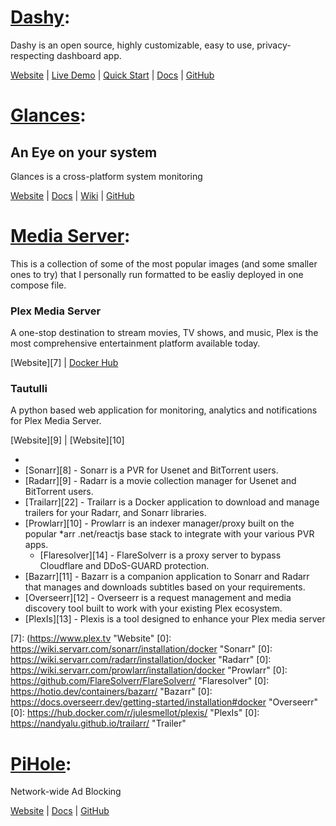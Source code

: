 # <ins>Dashy</ins>: #

Dashy is an open source, highly customizable, easy to use, privacy-respecting dashboard app. 

[Website][1] |  [Live Demo][4] |  [Quick Start][2] |  [Docs][3] |  [GitHub][5]

[1]: https://dashy.to                               "Website"
[2]: https://dashy.to/docs/quick-start              "Quick Start"
[3]: https://dashy.to/docs                          "Docs"
[4]: https://demo.dashy.to                          "Live Demo"
[5]: https://github.com/lissy93/dashy               "GitHub"


# <ins>Glances</ins>: #
## An Eye on your system ##

Glances is a cross-platform system monitoring

[Website][15] |  [Docs][17] | [Wiki][18] |  [GitHub][16]

[15]: https://nicolargo.github.io/glances/           "Website"
[17]: https://glances.readthedocs.io/en/latest/      "Docs"
[18]: https://github.com/nicolargo/glances/wiki      "Wiki"
[16]: https://github.com/nicolargo/glances          "GitHub"

# <ins>Media Server</ins>: #

This is a collection of some of the most popular images (and some smaller ones to try) that I personally run formatted to be easliy deployed in one compose file.

### Plex Media Server ###

A one-stop destination to stream movies, TV shows, and music, Plex is the most comprehensive entertainment platform available today.

[Website][7]  |  [Docker Hub][6] 

### Tautulli ###

A python based web application for monitoring, analytics and notifications for Plex Media Server.

 [Website][9]  |  [Website][10]

- 
- [Sonarr][8] - Sonarr is a PVR for Usenet and BitTorrent users. 
- [Radarr][9] - Radarr is a movie collection manager for Usenet and BitTorrent users.
- [Trailarr][22] - Trailarr is a Docker application to download and manage trailers for your Radarr, and Sonarr libraries.
- [Prowlarr][10] - Prowlarr is an indexer manager/proxy built on the popular *arr .net/reactjs base stack to integrate with your various PVR apps. 
   - [Flaresolver][14] - FlareSolverr is a proxy server to bypass Cloudflare and DDoS-GUARD protection.
- [Bazarr][11] - Bazarr is a companion application to Sonarr and Radarr that manages and downloads subtitles based on your requirements.
- [Overseerr][12] - Overseerr is a request management and media discovery tool built to work with your existing Plex ecosystem.
- [PlexIs][13] - Plexis is a tool designed to enhance your Plex media server

[6]: https://hub.docker.com/r/plexinc/pms-docker/                    "Plex Media Server: Docker Hub"
[7]: (https://www.plex.tv                                            "Website"
[0]: https://wiki.servarr.com/sonarr/installation/docker             "Sonarr"
[0]: https://wiki.servarr.com/radarr/installation/docker             "Radarr"
[0]: https://wiki.servarr.com/prowlarr/installation/docker                     "Prowlarr"
[0]: https://github.com/FlareSolverr/FlareSolverr/                 "Flaresolver"
[0]: https://hotio.dev/containers/bazarr/                           "Bazarr"
[0]: https://docs.overseerr.dev/getting-started/installation#docker "Overseerr"
[0]: https://hub.docker.com/r/julesmellot/plexis/                   "PlexIs"
[0]: https://nandyalu.github.io/trailarr/                           "Trailer"

# <ins>PiHole</ins>: #

﻿﻿Network-wide Ad Blocking

[Website][19] |  [Docs][20] |  [GitHub][21]

[19]: https://pi-hole.net                            "Website"
[20]: https://docs.pi-hole.net                       "Docs"
[21]: https://github.com/pi-hole/docker-pi-hole        "GitHub"

